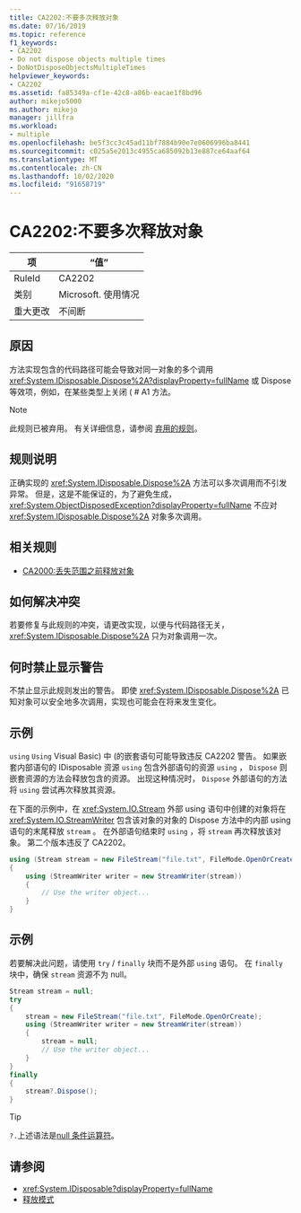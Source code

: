 ```yaml
---
title: CA2202:不要多次释放对象
ms.date: 07/16/2019
ms.topic: reference
f1_keywords:
- CA2202
- Do not dispose objects multiple times
- DoNotDisposeObjectsMultipleTimes
helpviewer_keywords:
- CA2202
ms.assetid: fa85349a-cf1e-42c8-a86b-eacae1f8bd96
author: mikejo5000
ms.author: mikejo
manager: jillfra
ms.workload:
- multiple
ms.openlocfilehash: be5f3cc3c45ad11bf7884b90e7e0606996ba8441
ms.sourcegitcommit: c025a5e2013c4955ca685092b13e887ce64aaf64
ms.translationtype: MT
ms.contentlocale: zh-CN
ms.lasthandoff: 10/02/2020
ms.locfileid: "91658719"
---
```

# <a name="ca2202-do-not-dispose-objects-multiple-times"></a>CA2202:不要多次释放对象

|项|“值”|
|-|-|
|RuleId|CA2202|
|类别|Microsoft. 使用情况|
|重大更改|不间断|

## <a name="cause"></a>原因
方法实现包含的代码路径可能会导致对同一对象的多个调用 <xref:System.IDisposable.Dispose%2A?displayProperty=fullName> 或 Dispose 等效项，例如，在某些类型上关闭 ( # A1 方法。

> [!NOTE]
> 此规则已被弃用。 有关详细信息，请参阅 [弃用的规则](fxcop-unported-deprecated-rules.md)。

## <a name="rule-description"></a>规则说明

正确实现的 <xref:System.IDisposable.Dispose%2A> 方法可以多次调用而不引发异常。 但是，这是不能保证的，为了避免生成， <xref:System.ObjectDisposedException?displayProperty=fullName> 不应对 <xref:System.IDisposable.Dispose%2A> 对象多次调用。

## <a name="related-rules"></a>相关规则

- [CA2000:丢失范围之前释放对象](/dotnet/fundamentals/code-analysis/quality-rules/ca2000)

## <a name="how-to-fix-violations"></a>如何解决冲突

若要修复与此规则的冲突，请更改实现，以便与代码路径无关， <xref:System.IDisposable.Dispose%2A> 只为对象调用一次。

## <a name="when-to-suppress-warnings"></a>何时禁止显示警告

不禁止显示此规则发出的警告。 即使 <xref:System.IDisposable.Dispose%2A> 已知对象可以安全地多次调用，实现也可能会在将来发生变化。

## <a name="example"></a>示例

`using` `Using` Visual Basic) 中 (的嵌套语句可能导致违反 CA2202 警告。 如果嵌套内部语句的 IDisposable 资源 `using` 包含外部语句的资源 `using` ， `Dispose` 则嵌套资源的方法会释放包含的资源。 出现这种情况时， `Dispose` 外部语句的方法将 `using` 尝试再次释放其资源。

在下面的示例中，在 <xref:System.IO.Stream> 外部 using 语句中创建的对象将在 <xref:System.IO.StreamWriter> 包含该对象的对象的 Dispose 方法中的内部 using 语句的末尾释放 `stream` 。 在外部语句结束时 `using` ，将 `stream` 再次释放该对象。 第二个版本违反了 CA2202。

```csharp
using (Stream stream = new FileStream("file.txt", FileMode.OpenOrCreate))
{
    using (StreamWriter writer = new StreamWriter(stream))
    {
        // Use the writer object...
    }
}
```

## <a name="example"></a>示例

若要解决此问题，请使用 `try` / `finally` 块而不是外部 `using` 语句。 在 `finally` 块中，确保 `stream` 资源不为 null。

```csharp
Stream stream = null;
try
{
    stream = new FileStream("file.txt", FileMode.OpenOrCreate);
    using (StreamWriter writer = new StreamWriter(stream))
    {
        stream = null;
        // Use the writer object...
    }
}
finally
{
    stream?.Dispose();
}
```

> [!TIP]
> `?.`上述语法是[null 条件运算符](/dotnet/csharp/language-reference/operators/member-access-operators#null-conditional-operators--and-)。

## <a name="see-also"></a>请参阅

- <xref:System.IDisposable?displayProperty=fullName>
- [释放模式](/dotnet/standard/design-guidelines/dispose-pattern)
